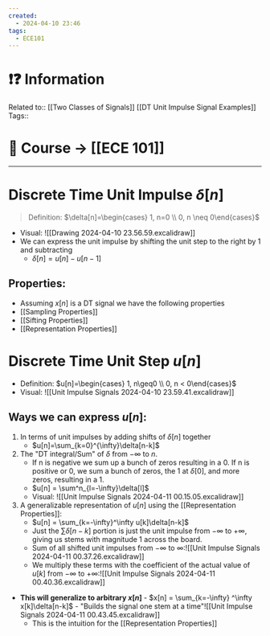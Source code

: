 ```yaml
---
created:
  - 2024-04-10 23:46
tags:
  - ECE101
---
```

# ❗❓ Information
Related to:: [[Two Classes of Signals]] [[DT Unit Impulse Signal Examples]]
Tags:: 

# 🌌 Course -> [[ECE 101]]
---

# Discrete Time Unit Impulse $\delta[n]$

> Definition: $\delta[n]=\begin{cases} 1, n=0 \\ 0, n \neq 0\end{cases}$
- Visual: ![[Drawing 2024-04-10 23.56.59.excalidraw]]
- We can express the unit impulse by shifting the unit step to the right by 1 and subtracting
	- $\delta[n] = u[n] - u[n-1]$
## Properties:
- Assuming $x[n]$ is a DT signal we have the following properties
- [[Sampling Properties]]
- [[Sifting Properties]]
- [[Representation Properties]]

# Discrete Time Unit Step $u[n]$
- Definition: $u[n]=\begin{cases} 1, n\geq0 \\ 0, n < 0\end{cases}$
- Visual: ![[Unit Impulse Signals 2024-04-10 23.59.41.excalidraw]]
## Ways we can express $u[n]$:

1. In terms of unit impulses by adding shifts of $\delta[n]$ together
	- $u[n]=\sum_{k=0}^{\infty}\delta[n-k]$
2. The "DT integral/Sum" of $\delta$ from $-\infty$ to $n$. 
	- If n is negative we sum up a bunch of zeros resulting in a 0. If n is positive or 0, we sum a bunch of zeros, the 1 at $\delta[0]$, and more zeros, resulting in a 1.
	- $u[n] = \sum^n_{l=-\infty}\delta[l]$
	- Visual: ![[Unit Impulse Signals 2024-04-11 00.15.05.excalidraw]]
3. A generalizable representation of $u[n]$ using the [[Representation Properties]]:
	- $u[n] = \sum_{k=-\infty}^\infty u[k]\delta[n-k]$
	- Just the $\sum\delta[n-k]$ portion is just the unit impulse from $-\infty$ to $+\infty$, giving us stems with magnitude 1 across the board.
	- Sum of all shifted unit impulses from $-\infty$ to $\infty$:![[Unit Impulse Signals 2024-04-11 00.37.26.excalidraw]]
	- We multiply these terms with the coefficient of the actual value of $u[k]$ from $-\infty$ to $+\infty$:![[Unit Impulse Signals 2024-04-11 00.40.36.excalidraw]]
- **This will generalize to arbitrary $x[n]$**
		- $x[n] = \sum_{k=-\infty} ^\infty x[k]\delta[n-k]$
		- "Builds the signal one stem at a time"![[Unit Impulse Signals 2024-04-11 00.43.45.excalidraw]]
	- This is the intuition for the [[Representation Properties]]

